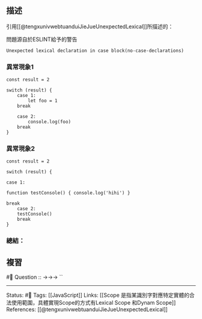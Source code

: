 
## 描述
引用[[@tengxunivwebtuanduiJieJueUnexpectedLexical]]所描述的：

問題源自於ESLINT給予的警告
```
Unexpected lexical declaration in case block(no-case-declarations)
```


### 異常現象1

```
const result = 2

switch (result) {
	case 1:
		let foo = 1
	break
	
	case 2:
		console.log(foo)
	break
}

```

### 異常現象2

  
```
const result = 2

switch (result) {

case 1:

function testConsole() { console.log('hihi') }

break
	case 2:
	testConsole()
	break
}
```

### 總結：

## 複習
#🧠 Question :: ->->-> ``

---
Status: #🌱 
Tags:
[[JavaScript]]
Links:
[[Scope 是指某識別字對應特定實體的合法使用範圍，具體實現Scope的方式有Lexical Scope 和Dynam Scope]]
References:
[[@tengxunivwebtuanduiJieJueUnexpectedLexical]]



